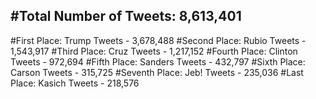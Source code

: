 #Total Number of Tweets: 8,613,401 
---
#First Place: Trump Tweets - 3,678,488
#Second Place: Rubio Tweets - 1,543,917
#Third Place: Cruz Tweets - 1,217,152
#Fourth Place: Clinton Tweets - 972,694
#Fifth Place: Sanders Tweets - 432,797
#Sixth Place: Carson Tweets - 315,725
#Seventh Place: Jeb! Tweets - 235,036
#Last Place: Kasich Tweets - 218,576
